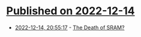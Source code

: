 # [Published on 2022-12-14](index.md)

* [2022-12-14, 20:55:17](https://news.ycombinator.com/item?id=33990408) - [The Death of SRAM?](https://fuse.wikichip.org/news/7343/iedm-2022-did-we-just-witness-the-death-of-sram/)
